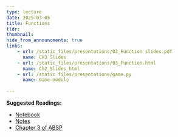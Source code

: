 ```yaml
---
type: lecture
date: 2025-03-05
title: Functions
tldr: 
thumbnail: 
hide_from_announcments: true
links: 
    - url: /static_files/presentations/03_Function slides.pdf
      name: CH3 Slides 
    - url: /static_files/presentations/03_Function.html
      name: Ch2_Slides_html
    - url: /static_files/presentations/game.py
      name: Game module
      
---
```

**Suggested Readings:**
- [Notebook](https://github.com/phonchi/nsysu-math106A/blob/master/static_files/presentations/03_Function.ipynb)
- [Notes](https://hackmd.io/@phonchi/programming-ch3)
- [Chapter 3 of ABSP](https://automatetheboringstuff.com/2e/chapter3/)
